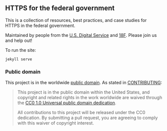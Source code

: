 ## HTTPS for the federal government

This is a collection of resources, best practices, and case studies for HTTPS in the federal government.

Maintained by people from the [U.S. Digital Service](https://wh.gov/usds) and [18F](https://18f.gsa.gov). Please join us and help out!

To run the site:

```
jekyll serve
```

### Public domain

This project is in the worldwide [public domain](LICENSE.md). As stated in [CONTRIBUTING](CONTRIBUTING.md):

> This project is in the public domain within the United States, and copyright and related rights in the work worldwide are waived through the [CC0 1.0 Universal public domain dedication](https://creativecommons.org/publicdomain/zero/1.0/).
>
> All contributions to this project will be released under the CC0 dedication. By submitting a pull request, you are agreeing to comply with this waiver of copyright interest.
